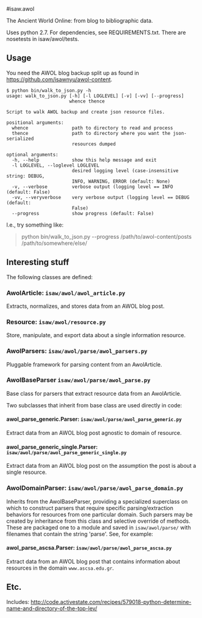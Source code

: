 #isaw.awol

The Ancient World Online: from blog to bibliographic data.

Uses python 2.7. For dependencies, see REQUIREMENTS.txt. There are nosetests in isaw/awol/tests.

## Usage

You need the AWOL blog backup split up as found in https://github.com/isawnyu/awol-content.

```
$ python bin/walk_to_json.py -h
usage: walk_to_json.py [-h] [-l LOGLEVEL] [-v] [-vv] [--progress]
                       whence thence

Script to walk AWOL backup and create json resource files.

positional arguments:
  whence                path to directory to read and process
  thence                path to directory where you want the json-serialized
                        resources dumped

optional arguments:
  -h, --help            show this help message and exit
  -l LOGLEVEL, --loglevel LOGLEVEL
                        desired logging level (case-insensitive string: DEBUG,
                        INFO, WARNING, ERROR (default: None)
  -v, --verbose         verbose output (logging level == INFO (default: False)
  -vv, --veryverbose    very verbose output (logging level == DEBUG (default:
                        False)
  --progress            show progress (default: False)
```

I.e., try something like:

> python bin/walk_to_json.py --progress /path/to/awol-content/posts /path/to/somewhere/else/

## Interesting stuff

The following classes are defined:

### AwolArticle: ```isaw/awol/awol_article.py```

Extracts, normalizes, and stores data from an AWOL blog post.

### Resource: ```isaw/awol/resource.py```

Store, manipulate, and export data about a single information resource.

### AwolParsers: ```isaw/awol/parse/awol_parsers.py```

Pluggable framework for parsing content from an AwolArticle. 

### AwolBaseParser ```isaw/awol/parse/awol_parse.py```

Base class for parsers that extract resource data from an AwolArticle. 

Two subclasses that inherit from base class are used directly in code:

#### awol_parse_generic.Parser: ```isaw/awol/parse/awol_parse_generic.py```

Extract data from an AWOL blog post agnostic to domain of resource.

#### awol_parse_generic_single.Parser: ```isaw/awol/parse/awol_parse_generic_single.py```

Extract data from an AWOL blog post on the assumption the post is about a single resource.

### AwolDomainParser: ```isaw/awol/parse/awol_parse_domain.py```

Inherits from the AwolBaseParser, providing a specialized superclass on which to construct parsers that require specific parsing/extraction behaviors for resources from one particular domain. Such parsers may be created by inheritance from this class and selective override of methods. These are packaged one to a module and saved in ```isaw/awol/parse/``` with filenames that contain the string 'parse'. See, for example:

#### awol_parse_ascsa.Parser: ```isaw/awol/parse/awol_parse_ascsa.py```

Extract data from an AWOL blog post that contains information about resources in the domain ```www.ascsa.edu.gr```.

## Etc.

Includes: http://code.activestate.com/recipes/579018-python-determine-name-and-directory-of-the-top-lev/

